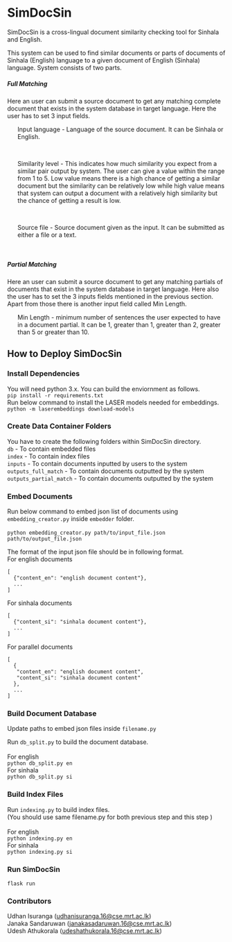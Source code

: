 # SimDocSin

SimDocSin is a cross-lingual document similarity checking tool for Sinhala and English.

This system can be used to find similar documents or parts of documents of Sinhala (English) language to a given document of English (Sinhala) language. System consists of two parts.
##### Full Matching

Here an user can submit a source document to get any matching complete document that exists in the system database in target language. Here the user has to set 3 input fields. <br> 
<ul>Input language - Language of the source document. It can be Sinhala or English.</ul><br>
<ul>Similarity level - This indicates how much similarity you expect from a similar pair output by system. The user can give a value within the range from 1 to 5. Low value means there is a high chance of getting a similar document but the similarity can be relatively low while high value means that system can output a document with a relatively high similarity but the chance of getting a result is low.</ul> <br>
<ul>Source file - Source document given as the input. It can be submitted as either a file or a text.</ul><br>

##### Partial Matching

Here an user can submit a source document to get any matching partials of documents that exist in the system database in target language. Here also the user has to set the 3 inputs fields mentioned in the previous section. Apart from those there is another input field called Min Length. <br> 
<ul>Min Length - minimum number of sentences the user expected to have in a document partial. It can be 1, greater than 1, greater than 2, greater than 5 or greater than 10.</ul>

## How to Deploy SimDocSin

### Install Dependencies
You will need python 3.x. You can build the enviornment as follows.<br>
```pip install -r requirements.txt```<br>
Run below command to install the LASER models needed for embeddings.<br>
```python -m laserembeddings download-models```<br>
### Create Data Container Folders
You have to create the following folders within SimDocSin directory.<br>
```db``` - To contain embedded files <br>
```index``` - To contain index files <br>
```inputs``` - To contain documents inputted by users to the system <br>
```outputs_full_match``` - To contain documents outputted by the system <br>
```outputs_partial_match``` - To contain documents outputted by the system <br>
### Embed Documents
Run below command to embed json list of documents using ```embedding_creator.py``` inside ```embedder``` folder.<br><br>
```python embedding_creator.py path/to/input_file.json path/to/output_file.json```

The format of the input json file should be in following format.<br>
For english documents
```
[
  {"content_en": "english document content"},
  ...
]
```
For sinhala documents
```
[
  {"content_si": "sinhala document content"},
  ...
]
```
For parallel documents
```
[
  {
   "content_en": "english document content",
   "content_si": "sinhala document content"
  },
  ...
]
```
### Build Document Database
Update paths to embed json files inside ```filename.py```

Run ```db_split.py``` to build the document database.<br><br>
For english<br>
```python db_split.py en```<br>
For sinhala<br>
```python db_split.py si```

### Build Index Files
Run ```indexing.py``` to build index files.<br>(You should use same filename.py for both previous step and this step )<br><br>
For english<br>
```python indexing.py en```<br>
For sinhala<br>
```python indexing.py si```

### Run SimDocSin
```flask run```

### Contributors
Udhan Isuranga (udhanisuranga.16@cse.mrt.ac.lk) <br>
Janaka Sandaruwan (janakasadaruwan.16@cse.mrt.ac.lk) <br>
Udesh Athukorala (udeshathukorala.16@cse.mrt.ac.lk) <br>
